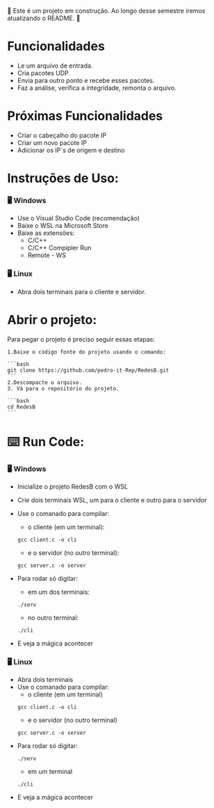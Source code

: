 :construction: Este é um projeto em construção. Ao longo desse semestre iremos atualizando o README. :construction:

# Funcionalidades

- Le um arquivo de entrada.
- Cria pacotes UDP.
- Envia para outro ponto e recebe esses pacotes.
- Faz a análise, verifica a integridade, remonta o arquivo.

# Próximas Funcionalidades

- Criar o cabeçalho do pacote IP
- Criar um novo pacote IP
- Adicionar os IP`s de origem e destino

# Instruções de Uso:

### :desktop_computer: Windows

- Use o Visual Studio Code (recomendação)
- Baixe o WSL na Microsoft Store
- Baixe as extensões:
    * C/C++
    * C/C++ Compipler Run
    * Remote - WS

### :desktop_computer: Linux

- Abra dois terminais para o cliente e servidor.

# Abrir o projeto:

Para pegar o projeto é preciso seguir essas etapas:

    1.Baixe o código fonte do projeto usando o comando:

    ```bash
    git clone https://github.com/pedro-it-Rep/RedesB.git
    ```
    2.Descompacte o arquivo.
    3. Vá para o repositório do projeto.

    ```bash
    cd RedesB
    ```


# :keyboard: Run Code:

### :desktop_computer: Windows

- Inicialize o projeto RedesB com o WSL
- Crie dois terminais WSL, um para o cliente e outro para o servidor
- Use o comanado para compilar:
    - o cliente (em um terminal):

    ```
    gcc client.c -o cli
    ```

    - e o servidor (no outro terminal):
    ```
    gcc server.c -o server
    ```

- Para rodar só digitar:
    * em um dos terminais:
    ```
    ./serv
    ```

    * no outro terminal:
    ```
    ./cli
    ```
- E veja  a mágica acontecer

### :desktop_computer: Linux

- Abra dois terminais
- Use o comanado para compilar:
    - o cliente (em um terminal)
    ```
    gcc client.c -o cli
    ```
    - e o servidor (no outro terminal)
    ```
    gcc server.c -o server
    ```
- Para rodar só digitar:
    ```
    ./serv
    ```
    - em um terminal
    ```
    ./cli
    ```
- E veja  a mágica acontecer


